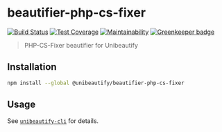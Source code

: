 # beautifier-php-cs-fixer

[![Build Status](https://travis-ci.com/Unibeautify/beautifier-php-cs-fixer.svg?branch=master)](https://travis-ci.com/Unibeautify/beautifier-php-cs-fixer) [![Test Coverage](https://api.codeclimate.com/v1/badges/5412cdac960ca7eda78f/test_coverage)](https://codeclimate.com/github/Unibeautify/beautifier-php-cs-fixer/test_coverage) [![Maintainability](https://api.codeclimate.com/v1/badges/5412cdac960ca7eda78f/maintainability)](https://codeclimate.com/github/Unibeautify/beautifier-php-cs-fixer/maintainability) [![Greenkeeper badge](https://badges.greenkeeper.io/Unibeautify/beautifier-php-cs-fixer.svg)](https://greenkeeper.io/)

> PHP-CS-Fixer beautifier for Unibeautify

## Installation

```bash
npm install --global @unibeautify/beautifier-php-cs-fixer
```

## Usage

See [`unibeautify-cli`](https://github.com/Unibeautify/unibeautify-cli) for details.